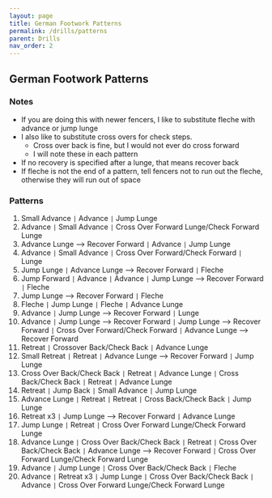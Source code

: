```yaml
---
layout: page
title: German Footwork Patterns
permalink: /drills/patterns
parent: Drills
nav_order: 2
---
```


## German Footwork Patterns
### Notes
* If you are doing this with newer fencers, I like to substitute fleche with advance or jump lunge
* I also like to substitute cross overs for check steps. 
    * Cross over back is fine, but I would not ever do cross forward
    * I will note these in each pattern
* If no recovery is specified after a lunge, that means recover back
* If fleche is not the end of a pattern, tell fencers not to run out the fleche, otherwise they will run out of space

### Patterns
1. Small Advance `|` Advance  `|` Jump Lunge
2. Advance `|` Small Advance `|` Cross Over Forward Lunge/Check Forward Lunge
3. Advance Lunge --> Recover Forward `|` Advance `|` Jump Lunge
4. Advance `|` Small Advance `|` Cross Over Forward/Check Forward `|` Lunge
5. Jump Lunge `|` Advance Lunge --> Recover Forward `|` Fleche
6. Jump Forward `|` Advance `|` Advance `|` Jump Lunge --> Recover Forward `|` Fleche
7. Jump Lunge --> Recover Forward `|` Fleche
8. Fleche `|` Jump Lunge `|` Fleche `|` Advance Lunge
9. Advance `|` Jump Lunge --> Recover Forward `|` Lunge 
10. Advance `|` Jump Lunge --> Recover Forward `|` Jump Lunge --> Recover Forward `|` Cross Over Forward/Check Forward `|` Advance Lunge --> Recover Forward
11. Retreat `|` Crossover Back/Check Back `|` Advance Lunge
12. Small Retreat `|` Retreat `|` Advance Lunge --> Recover Forward `|` Jump Lunge
13. Cross Over Back/Check Back `|` Retreat `|` Advance Lunge `|` Cross Back/Check Back `|` Retreat `|` Advance Lunge
14. Retreat `|` Jump Back `|` Small Advance `|` Jump Lunge
15. Advance Lunge `|` Retreat `|` Retreat `|` Cross Back/Check Back `|` Jump Lunge
16. Retreat x3 `|` Jump Lunge --> Recover Forward `|` Advance Lunge
17. Jump Lunge `|` Retreat `|` Cross Over Forward Lunge/Check Forward Lunge
18. Advance Lunge `|` Cross Over Back/Check Back `|` Retreat `|` Cross Over Back/Check Back `|` Advance Lunge --> Recover Forward `|` Cross Over Forward Lunge/Check Forward Lunge
19. Advance `|` Jump Lunge `|` Cross Over Back/Check Back `|` Fleche
20. Advance `|` Retreat x3 `|` Jump Lunge `|` Cross Over Back/Check Back `|` Advance `|` Cross Over Forward Lunge/Check Forward Lunge  